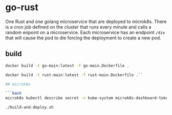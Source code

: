 # go-rust

One Rust and one golang microservice that are deployed to microk8s. There is a cron job defined on the cluster that runs every minute and calls a random enpoint on a microservice. Each microservice has an endpoint `/die` that will cause the pod to die forcing the deployment to create a new pod.

## build

```bash
docker build -t go-main:latest -f go-main.Dockerfile .
```

```bash
docker build -t rust-main:latest -f rust-main.Dockerfile .``

## microk8s

```bash
microk8s kubectl describe secret -n kube-system microk8s-dashboard-token
```

```bash
./build-and-deploy.sh
```